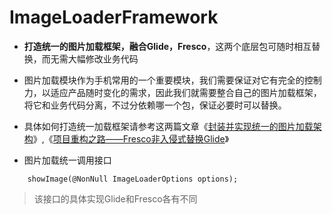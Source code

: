 # ImageLoaderFramework
- **打造统一的图片加载框架，融合Glide，Fresco**，这两个底层包可随时相互替换，而无需大幅修改业务代码


- 图片加载模块作为手机常用的一个重要模块，我们需要保证对它有完全的控制力，以适应产品随时变化的需求，因此我们就需要整合自己的图片加载框架，将它和业务代码分离，不过分依赖哪一个包，保证必要时可以替换。

- 具体如何打造统一加载框架请参考这两篇文章《[封装并实现统一的图片加载架构](https://juejin.im/post/58b280b92f301e0068078669)》,《[项目重构之路——Fresco非入侵式替换Glide](https://juejin.im/post/592c319ea0bb9f005706a963)》

- 图片加载统一调用接口
```
    showImage(@NonNull ImageLoaderOptions options);
```

> 该接口的具体实现Glide和Fresco各有不同
